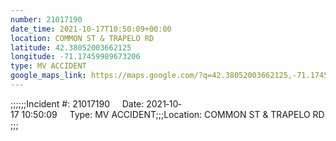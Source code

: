 ```yaml
---
number: 21017190
date_time: 2021-10-17T10:50:09+00:00
location: COMMON ST & TRAPELO RD
latitude: 42.38052003662125
longitude: -71.17459989673206
type: MV ACCIDENT
google_maps_link: https://maps.google.com/?q=42.38052003662125,-71.17459989673206
---
```


;;;;;;Incident #: 21017190     Date: 2021‐10‐17 10:50:09     Type: MV ACCIDENT;;;Location: COMMON ST & TRAPELO RD;;;

